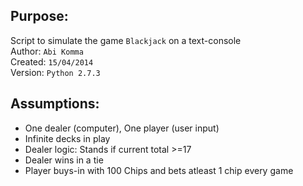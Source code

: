## Purpose:    
Script to simulate the game `Blackjack` on a text-console  
Author:      `Abi Komma`  
Created:     `15/04/2014`  
Version:     `Python 2.7.3`  

## Assumptions:
- One dealer (computer), One player (user input)
- Infinite decks in play
- Dealer logic: Stands if current total >=17
- Dealer wins in a tie
- Player buys-in with 100 Chips and bets atleast 1 chip every game